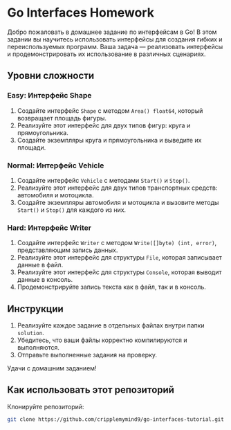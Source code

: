 # Go Interfaces Homework

Добро пожаловать в домашнее задание по интерфейсам в Go! В этом задании вы научитесь использовать интерфейсы для создания гибких и переиспользуемых программ. Ваша задача — реализовать интерфейсы и продемонстрировать их использование в различных сценариях.

## Уровни сложности

### Easy: Интерфейс Shape
1. Создайте интерфейс `Shape` с методом `Area() float64`, который возвращает площадь фигуры.
2. Реализуйте этот интерфейс для двух типов фигур: круга и прямоугольника.
3. Создайте экземпляры круга и прямоугольника и выведите их площади.

### Normal: Интерфейс Vehicle
1. Создайте интерфейс `Vehicle` с методами `Start()` и `Stop()`.
2. Реализуйте этот интерфейс для двух типов транспортных средств: автомобиля и мотоцикла.
3. Создайте экземпляры автомобиля и мотоцикла и вызовите методы `Start()` и `Stop()` для каждого из них.

### Hard: Интерфейс Writer
1. Создайте интерфейс `Writer` с методом `Write([]byte) (int, error)`, представляющим запись данных.
2. Реализуйте этот интерфейс для структуры `File`, которая записывает данные в файл.
3. Реализуйте этот интерфейс для структуры `Console`, которая выводит данные в консоль.
4. Продемонстрируйте запись текста как в файл, так и в консоль.

## Инструкции

1. Реализуйте каждое задание в отдельных файлах внутри папки `solution`.
2. Убедитесь, что ваши файлы корректно компилируются и выполняются.
3. Отправьте выполненные задания на проверку.

Удачи с домашним заданием!


## Как использовать этот репозиторий

 Клонируйте репозиторий:
   ```bash
   git clone https://github.com/cripplemymind9/go-interfaces-tutorial.git
